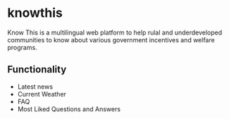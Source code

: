 # knowthis
Know This is a multilingual web platform to help rulal and underdeveloped communities 
to know about various government incentives and welfare programs.

## Functionality
   - Latest news
   - Current Weather
   - FAQ
   - Most Liked Questions and Answers
